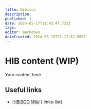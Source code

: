 ```yaml
---
title: Hibisco
description: 
published: 1
date: 2024-05-17T11:43:47.733Z
tags: 
editor: markdown
dateCreated: 2024-05-15T21:12:52.896Z
---
```


# HIB content (WIP)
Your content here

## Useful links

- [HIBISCO *Wiki*](Orion/Hibisco/hib_intro)
{.links-list}